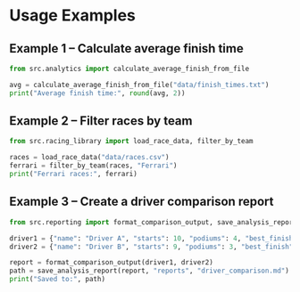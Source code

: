 # Usage Examples

## Example 1 – Calculate average finish time
```python
from src.analytics import calculate_average_finish_from_file

avg = calculate_average_finish_from_file("data/finish_times.txt")
print("Average finish time:", round(avg, 2))
```

## Example 2 – Filter races by team
```python
from src.racing_library import load_race_data, filter_by_team

races = load_race_data("data/races.csv")
ferrari = filter_by_team(races, "Ferrari")
print("Ferrari races:", ferrari)
```

## Example 3 – Create a driver comparison report
```python
from src.reporting import format_comparison_output, save_analysis_report

driver1 = {"name": "Driver A", "starts": 10, "podiums": 4, "best_finish": 1, "finishes": [1, 2, 3]}
driver2 = {"name": "Driver B", "starts": 9, "podiums": 3, "best_finish": 2, "finishes": [2, 3, 'DNF']}

report = format_comparison_output(driver1, driver2)
path = save_analysis_report(report, "reports", "driver_comparison.md")
print("Saved to:", path)
```
